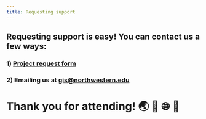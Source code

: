 ```yaml
---
title: Requesting support
---
```


## Requesting support is easy! You can contact us a few ways:

### 1) [Project request form](https://app.smartsheet.com/b/form/2f2ec327e6164f83b588b7bbe2e2b56f)

### 2) Emailing us at [gis@northwestern.edu](gis@northwestern.edu)


# Thank you for attending! 🌏 🎉 🌐 💚
